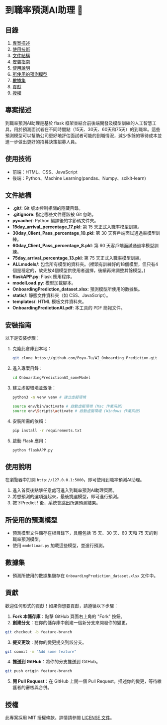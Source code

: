 # 到職率預測AI助理 🤖

## 目錄
1. [專案描述](#專案描述)
2. [使用技術](#使用技術)
3. [文件結構](#文件結構)
4. [安裝指南](#安裝指南)
5. [使用說明](#使用說明)
6. [所使用的預測模型](#所使用的預測模型)
7. [數據集](#數據集)
8. [貢獻](#貢獻)
9. [授權](#授權)

## 專案描述
到職率預測AI助理是基於 flask 框架並結合前後端開發及模型訓練的人工智慧工具，用於預測面試者在不同時間點（15天、30天、60天和75天）的到職率。這些預測模型可以幫助公司更好地評估面試者可能的到職情況，減少多餘的等待成本並進一步做出更好的招募決策招募人員。

## 使用技術

- 前端：HTML、CSS、JavaScript
- 後端：Python、Machine Learning(pandas、Numpy、scikit-learn)

## 文件結構
- **.git/**: Git 版本控制相關的隱藏目錄。
- **.gitignore**: 指定哪些文件應該被 Git 忽略。
- **__pycache__/**: Python 編譯後的字節碼文件夾。
- **15day_arrival_percentage_17.pkl**: 第 15 天正式入職率模型訓練。
- **30day_Client_Pass_percentage_10.pkl**: 第 30 天客戶端面試通過率模型訓練。
- **60day_Client_Pass_percentage_8.pkl**: 第 60 天客戶端面試通過率模型訓練。
- **75day_arrival_percentage_13.pkl**: 第 75 天正式入職率模型訓練。
- **ALLmodels/**: 包含所有模型的資料夾。(裡頭有訓練好的18個模型，但只有4個是穩定的，故先放4個模型供使用者選擇，後續再來調整其餘模型。)
- **flaskAPP.py**: Flask 應用程序。
- **modelLoad.py**: 模型加載腳本。
- **OnboardingPrediction_dataset.xlsx**: 預測模型所使用的數據集。
- **static/**: 靜態文件資料夾（如 CSS、JavaScript）。
- **templates/**: HTML 模板文件資料夾。
- **OnboardingPredictionAI.pdf**: 本工具的 PDF 簡報文件。

## 安裝指南

以下是安裝步驟：

1. 克隆此倉庫到本地：
   ```bash
   git clone https://github.com/Poyu-Tu/AI_Onboarding_Prediction.git
   ```

2. 進入專案目錄：
   ```bash
   cd OnboardingPredictionAI_someModel
   ```

3. 建立虛擬環境並激活：
   ```bash
   python3 -m venv venv # 建立虛擬環境
   
   source env/bin/activate # 啟動虛擬環境 (Mac 作業系統)
   source env\Scripts\activate # 啟動虛擬環境 (Windows 作業系統)
   ```

4. 安裝所需的依賴：
   ```bash
   pip install -r requirements.txt
   ```

5. 啟動 Flask 應用：
   ```bash
   python flaskAPP.py
   ```

## 使用說明

在瀏覽器中打開 `http://127.0.0.1:5000`，即可使用到職率預測AI助理。

1. 進入首頁後點擊任意處可進入到職率預測AI助理頁面。
2. 將想預測的選項選起來，最後挑選模型，即可進行預測。
3. 按下Predict ! 後，系統會跳出所選預測結果。

## 所使用的預測模型

- 預測模型文件儲存在根目錄下，具體包括 15 天、30 天、60 天和 75 天的到職率預測模型。
- 使用 `modelLoad.py` 加載這些模型，並進行預測。

## 數據集

- 預測所使用的數據集儲存在 `OnboardingPrediction_dataset.xlsx` 文件中。

## 貢獻

歡迎任何形式的貢獻！如果你想要貢獻，請遵循以下步驟：

1. **Fork 本儲存庫**：點擊 GitHub 頁面右上角的 "Fork" 按鈕。
2. **創建分支**：在你的儲存庫中創建一個新分支來開發你的變更。
```bash
git checkout -b feature-branch
```
3. **提交更改**：將你的變更提交到該分支。
```bash
git commit -m "Add some feature"
```
4. **推送到 GitHub**：將你的分支推送到 GitHub。
```bash
git push origin feature-branch
```
5. **開 Pull Request**：在 GitHub 上開一個 Pull Request，描述你的變更，等待維護者的審核與合併。

## 授權

此專案採用 MIT 授權條款。詳情請參閱 [LICENSE 文件](LICENSE)。
